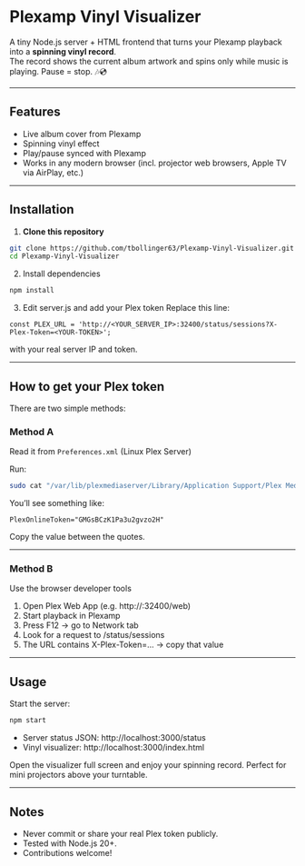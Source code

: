 

# Plexamp Vinyl Visualizer

A tiny Node.js server + HTML frontend that turns your Plexamp playback into a **spinning vinyl record**.  
The record shows the current album artwork and spins only while music is playing. Pause = stop. 🎶💿

---

##  Features

- Live album cover from Plexamp
- Spinning vinyl effect
- Play/pause synced with Plexamp
- Works in any modern browser (incl. projector web browsers, Apple TV via AirPlay, etc.)

---

##  Installation

1. **Clone this repository**

```bash
git clone https://github.com/tbollinger63/Plexamp-Vinyl-Visualizer.git
cd Plexamp-Vinyl-Visualizer
```

2.	Install dependencies

```bash
npm install
```


3.	Edit server.js and add your Plex token
Replace this line:

```
const PLEX_URL = 'http://<YOUR_SERVER_IP>:32400/status/sessions?X-Plex-Token=<YOUR-TOKEN>';
```

with your real server IP and token.

---

## How to get your Plex token

There are two simple methods:

### Method A

Read it from `Preferences.xml` (Linux Plex Server)

Run:

```bash
sudo cat "/var/lib/plexmediaserver/Library/Application Support/Plex Media Server/Preferences.xml" | grep -i PlexOnlineToken
```

You’ll see something like:

```
PlexOnlineToken="GMGsBCzK1Pa3u2gvzo2H"
```

Copy the value between the quotes.

---

### Method B

Use the browser developer tools
	
1.	Open Plex Web App (e.g. http://<your-server-ip>:32400/web)
2.	Start playback in Plexamp
3.	Press F12 → go to Network tab
4.	Look for a request to /status/sessions
5.	The URL contains X-Plex-Token=... → copy that value

---

## Usage

Start the server:

```bash
npm start
```

- Server status JSON: http://localhost:3000/status
- Vinyl visualizer: http://localhost:3000/index.html

Open the visualizer full screen and enjoy your spinning record. Perfect for mini projectors above your turntable.

---

## Notes

- Never commit or share your real Plex token publicly.
- Tested with Node.js 20+.
- Contributions welcome!


